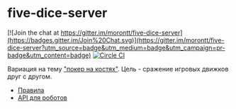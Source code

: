 # five-dice-server

[![Join the chat at https://gitter.im/morontt/five-dice-server](https://badges.gitter.im/Join%20Chat.svg)](https://gitter.im/morontt/five-dice-server?utm_source=badge&utm_medium=badge&utm_campaign=pr-badge&utm_content=badge)
[![Circle CI](https://circleci.com/gh/morontt/five-dice-server.svg?style=svg)](https://circleci.com/gh/morontt/five-dice-server)

Вариация на тему ["покер на костях"](https://ru.wikipedia.org/wiki/%D0%9F%D0%BE%D0%BA%D0%B5%D1%80_%D0%BD%D0%B0_%D0%BA%D0%BE%D1%81%D1%82%D1%8F%D1%85). Цель - сражение игровых движков друг с другом.

- [Правила](./doc/RULES.md)
- [API для роботов](./doc/API.md)
